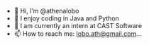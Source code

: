 - 👋 Hi, I’m @athenalobo
- 👀 I enjoy coding in Java and Python
- 👀 I am currently an intern at CAST Software
- 📫 How to reach me: lobo.ath@gmail.com...

<!---
athenalobo/athenalobo is a ✨ special ✨ repository because its `README.md` (this file) appears on your GitHub profile.
You can click the Preview link to take a look at your changes.
--->
